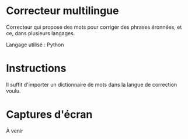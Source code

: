 # Correcteur multilingue
Correcteur qui propose des mots pour corriger des phrases éronnées, et ce, dans plusieurs langages.

Langage utilisé : Python

# Instructions
Il suffit d'importer un dictionnaire de mots dans la langue de correction voulu.

# Captures d'écran
À venir
